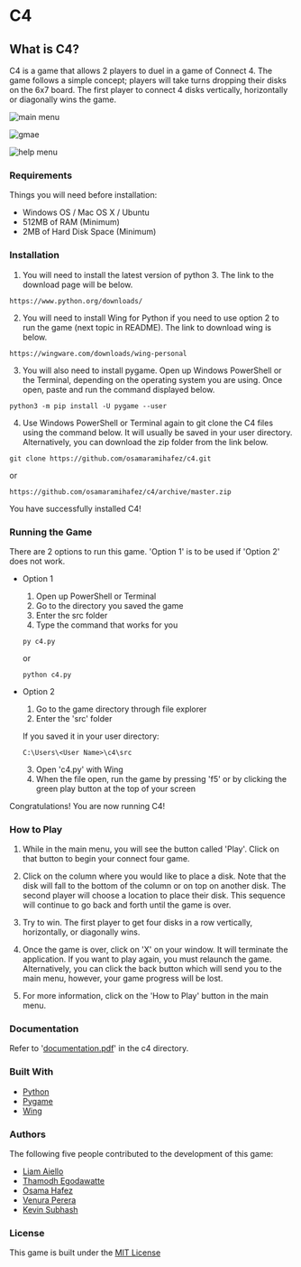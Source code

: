 # C4

## What is C4?

C4 is a game that allows 2 players to duel in a game of Connect 4.
The game follows a simple concept; players will take turns dropping their disks
on the 6x7 board. The first player to connect 4 disks vertically, horizontally
or diagonally wins the game.

![main menu](https://user-images.githubusercontent.com/24720900/54757784-50548b00-4bc1-11e9-85c9-1db55f266923.PNG)

![gmae](https://user-images.githubusercontent.com/24720900/54757786-50548b00-4bc1-11e9-8b19-6c7c2df9b8d3.png)

![help menu](https://user-images.githubusercontent.com/24720900/54757781-4fbbf480-4bc1-11e9-8e4e-437cea88795c.png)

### Requirements

Things you will need before installation:
* Windows OS / Mac OS X / Ubuntu
* 512MB of RAM (Minimum)
* 2MB of Hard Disk Space (Minimum)

### Installation

1) You will need to install the latest version of python 3. The link to the
download page will be below.

```
https://www.python.org/downloads/
```

2) You will need to install Wing for Python if you need to use 
option 2 to run the game (next topic in README). The link to download 
wing is below.

```
https://wingware.com/downloads/wing-personal
```

3) You will also need to install pygame. Open up Windows PowerShell or the Terminal,
depending on the operating system you are using. Once open, paste and run the command
displayed below.

```
python3 -m pip install -U pygame --user
```

4) Use Windows PowerShell or Terminal again to git clone the C4 files using
the command below. It will usually be saved in your user directory. Alternatively, 
you can download the zip folder from the link below.

```
git clone https://github.com/osamaramihafez/c4.git
```
or
```
https://github.com/osamaramihafez/c4/archive/master.zip
```


You have successfully installed C4!

### Running the Game

There are 2 options to run this game. 'Option 1' is to be used if 
'Option 2' does not work.

* Option 1 
    1) Open up PowerShell or Terminal
    2) Go to the directory you saved the game
    3) Enter the src folder
    4) Type the command that works for you
  
    ```
    py c4.py
    ```
   or
    ```
    python c4.py
    ```
 * Option 2
    1) Go to the game directory through file explorer
    2) Enter the 'src' folder
    
    If you saved it in your user directory:
    ```
    C:\Users\<User Name>\c4\src
    ```
    
    3) Open 'c4.py' with Wing
    4) When the file open, run the game by pressing 'f5' or
        by clicking the green play button at the top of your
        screen

Congratulations! You are now running C4!

### How to Play

1) While in the main menu, you will see the button called 'Play'. 
Click on that button to begin your connect four game.

2) Click on the column where you would like to place a disk.
Note that the disk will fall to the bottom of the column or on top on another disk.
The second player will choose a location to place their disk. This sequence will 
continue to go back and forth until the game is over.

4) Try to win. The first player to get four disks in a row vertically,
horizontally, or diagonally wins.

5) Once the game is over, click on 'X' on your window. It will terminate the 
application. If you want to play again, you must relaunch the game. Alternatively, 
you can click the back button which will send you to the main menu, however, your 
game progress will be lost.

6) For more information, click on the 'How to Play' button in the main menu.

### Documentation

Refer to '[documentation.pdf](https://github.com/osamaramihafez/c4/blob/master/documentation.pdf)' in the c4 directory.

### Built With

* [Python](https://www.python.org/downloads/)
* [Pygame](https://www.pygame.org/wiki/GettingStarted)
* [Wing](https://wingware.com/downloads/wing-personal)

### Authors

The following five people contributed to the development of this game:
* [Liam Aiello](https://github.com/garboguy)
* [Thamodh Egodawatte](https://github.com/tego17)
* [Osama Hafez](https://github.com/osamaramihafez)
* [Venura Perera](https://github.com/venuraperera99)
* [Kevin Subhash](https://github.com/KevinSub)

### License

This game is built under the [MIT License](https://tasdikrahman.mit-license.org/)
